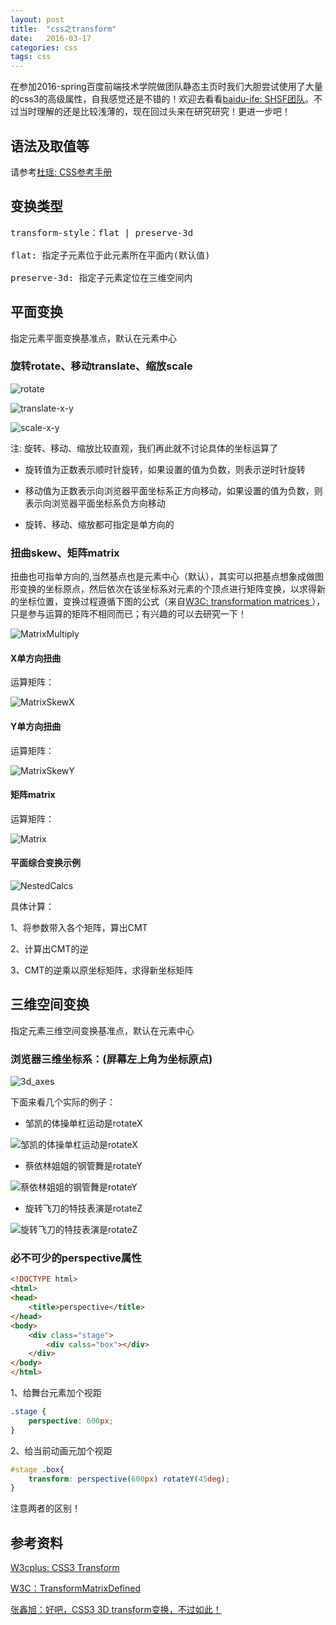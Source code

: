 ```yaml
---
layout: post
title:  "css之transform"
date:   2016-03-17
categories: css
tags: css
---
```


在参加2016-spring百度前端技术学院做团队静态主页时我们大胆尝试使用了大量的css3的高级属性，自我感觉还是不错的！欢迎去看看[baidu-ife: SHSF团队]( http://ife-SHSF.github.io)。不过当时理解的还是比较浅薄的，现在回过头来在研究研究！更进一步吧！

## 语法及取值等

请参考[杜瑶: CSS参考手册](http://css.doyoe.com/)

## 变换类型

<pre>
transform-style：flat | preserve-3d

flat: 指定子元素位于此元素所在平面内(默认值)

preserve-3d: 指定子元素定位在三维空间内
</pre>



## 平面变换

指定元素平面变换基准点，默认在元素中心

### 旋转rotate、移动translate、缩放scale

![rotate](/asset/images/article/rotate.png)

![translate-x-y](/asset/images/article/translate-x-y.png)

![scale-x-y](/asset/images/article/scale-x-y.png)

注: 旋转、移动、缩放比较直观，我们再此就不讨论具体的坐标运算了

- 旋转值为正数表示顺时针旋转，如果设置的值为负数，则表示逆时针旋转

- 移动值为正数表示向浏览器平面坐标系正方向移动，如果设置的值为负数，则表示向浏览器平面坐标系负方向移动

- 旋转、移动、缩放都可指定是单方向的

### 扭曲skew、矩阵matrix

扭曲也可指单方向的,当然基点也是元素中心（默认），其实可以把基点想象成做图形变换的坐标原点，然后依次在该坐标系对元素的个顶点进行矩阵变换，以求得新的坐标位置，变换过程遵循下图的公式（来自[W3C:  transformation matrices ](https://www.w3.org/TR/SVG/coords.html#TransformMatrixDefined)），只是参与运算的矩阵不相同而已；有兴趣的可以去研究一下！

![MatrixMultiply](/asset/images/article/MatrixMultiply.png)

#### X单方向扭曲

运算矩阵：

![MatrixSkewX](/asset/images/article/MatrixSkewX.png)

#### Y单方向扭曲

运算矩阵：

![MatrixSkewY](/asset/images/article/MatrixSkewY.png)

#### 矩阵matrix

运算矩阵：

![Matrix](/asset/images/article/Matrix.png)

#### 平面综合变换示例

![NestedCalcs](/asset/images/article/NestedCalcs.png)

具体计算：

1、将参数带入各个矩阵，算出CMT

2、计算出CMT的逆

3、CMT的逆乘以原坐标矩阵，求得新坐标矩阵

## 三维空间变换

指定元素三维空间变换基准点，默认在元素中心

### 浏览器三维坐标系：(屏幕左上角为坐标原点)

![3d_axes](/asset/images/article/3d_axes.png)

下面来看几个实际的例子：

- 邹凯的体操单杠运动是rotateX

![邹凯的体操单杠运动是rotateX](/asset/images/article/rotatex-example.jpg)

- 蔡依林姐姐的钢管舞是rotateY

![蔡依林姐姐的钢管舞是rotateY](/asset/images/article/rotatey-example.jpg)

- 旋转飞刀的特技表演是rotateZ

![旋转飞刀的特技表演是rotateZ](/asset/images/article/rotatez-example.jpg)

### 必不可少的perspective属性

```html
<!DOCTYPE html>
<html>
<head>
	<title>perspective</title>
</head>
<body>
	<div class="stage">
		<div calss="box"></div>
	</div>
</body>
</html>
```

1、给舞台元素加个视距

```css
.stage {
    perspective: 600px;
}
```

2、给当前动画元加个视距

```css
#stage .box{
    transform: perspective(600px) rotateY(45deg);
}
```

注意两者的区别！

## 参考资料

[W3cplus: CSS3 Transform](http://www.w3cplus.com/content/css3-transform)

[W3C：TransformMatrixDefined](https://www.w3.org/TR/SVG/coords.html#TransformMatrixDefined)

[张鑫旭：好吧，CSS3 3D transform变换，不过如此！](http://www.zhangxinxu.com/wordpress/2012/09/css3-3d-transform-perspective-animate-transition/)

